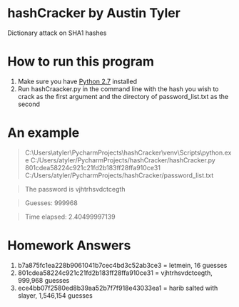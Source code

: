 # hashCracker by Austin Tyler
Dictionary attack on SHA1 hashes

# How to run this program
1. Make sure you have [Python 2.7](https://www.python.org/download/releases/2.7/) installed
1. Run hashCraacker.py in the command line with the hash you wish to crack as the first argument and the directory of password_list.txt as the second

# An example
> C:\Users\atyler\PycharmProjects\hashCracker\venv\Scripts\python.exe C:/Users/atyler/PycharmProjects/hashCracker/hashCracker.py 801cdea58224c921c21fd2b183ff28ffa910ce31 C:/Users/atyler/PycharmProjects/hashCracker/password_list.txt

> The password is vjhtrhsvdctcegth

> Guesses: 999968

> Time elapsed: 2.40499997139

# Homework Answers
1. b7a875fc1ea228b9061041b7cec4bd3c52ab3ce3 = letmein, 16 guesses
1. 801cdea58224c921c21fd2b183ff28ffa910ce31 = vjhtrhsvdctcegth, 999,968 guesses
1. ece4bb07f2580ed8b39aa52b7f7f918e43033ea1 = harib salted with slayer, 1,546,154 guesses
